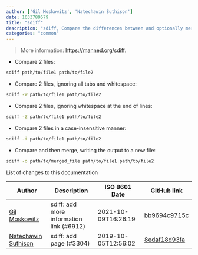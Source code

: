 ```yaml
---
author: ['Gil Moskowitz', 'Natechawin Suthison']
date: 1633789579
title: "sdiff"
description: "sdiff, Compare the differences between and optionally merge 2 files."
categories: "common"
---
```

> More information: <https://manned.org/sdiff>.

- Compare 2 files:

```bash
sdiff path/to/file1 path/to/file2
```

- Compare 2 files, ignoring all tabs and whitespace:

```bash
sdiff -W path/to/file1 path/to/file2
```

- Compare 2 files, ignoring whitespace at the end of lines:

```bash
sdiff -Z path/to/file1 path/to/file2
```

- Compare 2 files in a case-insensitive manner:

```bash
sdiff -i path/to/file1 path/to/file2
```

- Compare and then merge, writing the output to a new file:

```bash
sdiff -o path/to/merged_file path/to/file1 path/to/file2
```
List of changes to this documentation


Author | Description | ISO 8601 Date | GitHub link
------|-----|-----|-----
[Gil Moskowitz](mailto:gmoskowitz@xtuple.com) | sdiff: add more information link (#6912) | 2021-10-09T16:26:19 | [bb9694c9715c](https://github.com/tldr-pages/tldr/commit/bb9694c9715c9b582b0bbcc3a77822d6c45315ac)
[Natechawin Suthison](mailto:natechawin@gmail.com) | sdiff: add page (#3304) | 2019-10-05T12:56:02 | [8edaf18d93fa](https://github.com/tldr-pages/tldr/commit/8edaf18d93fa95b264a6f3a1fe5338c6de04e677)

